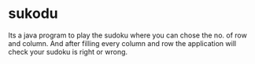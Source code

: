# sukodu

Its a java program to play the sudoku where you can chose the no. of row and column.
And after filling every column and row the application will check your sudoku is right or wrong.
